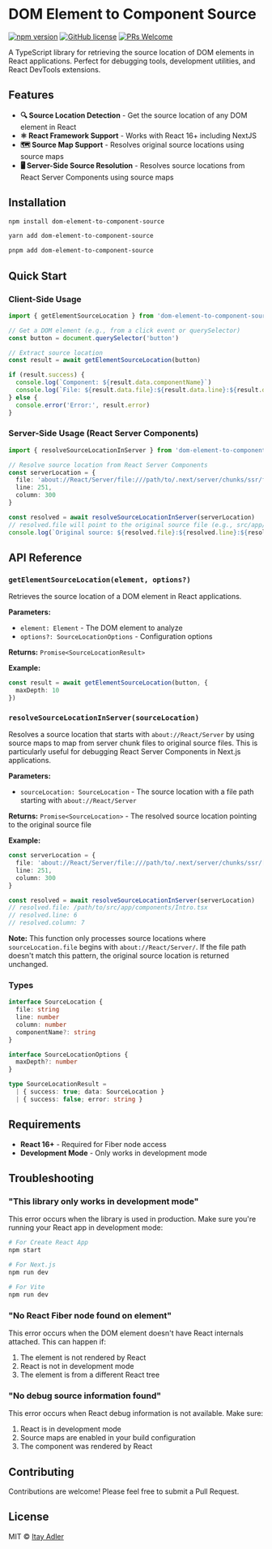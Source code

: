 # DOM Element to Component Source

[![npm version](https://img.shields.io/npm/v/dom-element-to-component-source.svg?style=flat)](https://www.npmjs.com/package/dom-element-to-component-source) [![GitHub license](https://img.shields.io/badge/license-MIT-blue.svg)](https://github.com/itayadler/dom-element-to-component-source/blob/main/LICENSE) [![PRs Welcome](https://img.shields.io/badge/PRs-welcome-brightgreen.svg)](https://github.com/itayadler/dom-element-to-component-source/pulls)

A TypeScript library for retrieving the source location of DOM elements in React applications. Perfect for debugging tools, development utilities, and React DevTools extensions.

## Features

- **🔍 Source Location Detection** - Get the source location of any DOM element in React
- **⚛️ React Framework Support** - Works with React 16+ including NextJS
- **🗺️ Source Map Support** - Resolves original source locations using source maps
- **🖥️ Server-Side Source Resolution** - Resolves source locations from React Server Components using source maps

## Installation

```bash
npm install dom-element-to-component-source
```

```bash
yarn add dom-element-to-component-source
```

```bash
pnpm add dom-element-to-component-source
```

## Quick Start

### Client-Side Usage

```typescript
import { getElementSourceLocation } from 'dom-element-to-component-source'

// Get a DOM element (e.g., from a click event or querySelector)
const button = document.querySelector('button')

// Extract source location
const result = await getElementSourceLocation(button)

if (result.success) {
  console.log(`Component: ${result.data.componentName}`)
  console.log(`File: ${result.data.file}:${result.data.line}:${result.data.column}`)
} else {
  console.error('Error:', result.error)
}
```

### Server-Side Usage (React Server Components)

```typescript
import { resolveSourceLocationInServer } from 'dom-element-to-component-source'

// Resolve source location from React Server Components
const serverLocation = {
  file: 'about://React/Server/file:///path/to/.next/server/chunks/ssr/file.js',
  line: 251,
  column: 300
}

const resolved = await resolveSourceLocationInServer(serverLocation)
// resolved.file will point to the original source file (e.g., src/app/components/Intro.tsx)
console.log(`Original source: ${resolved.file}:${resolved.line}:${resolved.column}`)
```

## API Reference

### `getElementSourceLocation(element, options?)`

Retrieves the source location of a DOM element in React applications.

**Parameters:**
- `element: Element` - The DOM element to analyze
- `options?: SourceLocationOptions` - Configuration options

**Returns:** `Promise<SourceLocationResult>`

**Example:**
```typescript
const result = await getElementSourceLocation(button, {
  maxDepth: 10
})
```

### `resolveSourceLocationInServer(sourceLocation)`

Resolves a source location that starts with `about://React/Server` by using source maps to map from server chunk files to original source files. This is particularly useful for debugging React Server Components in Next.js applications.

**Parameters:**
- `sourceLocation: SourceLocation` - The source location with a file path starting with `about://React/Server`

**Returns:** `Promise<SourceLocation>` - The resolved source location pointing to the original source file

**Example:**
```typescript
const serverLocation = {
  file: 'about://React/Server/file:///path/to/.next/server/chunks/ssr/[root-of-the-server]__abc123._.js',
  line: 251,
  column: 300
}

const resolved = await resolveSourceLocationInServer(serverLocation)
// resolved.file: /path/to/src/app/components/Intro.tsx
// resolved.line: 6
// resolved.column: 7
```

**Note:** This function only processes source locations where `sourceLocation.file` begins with `about://React/Server/`. If the file path doesn't match this pattern, the original source location is returned unchanged.

### Types

```typescript
interface SourceLocation {
  file: string
  line: number
  column: number
  componentName?: string
}

interface SourceLocationOptions {
  maxDepth?: number
}

type SourceLocationResult = 
  | { success: true; data: SourceLocation }
  | { success: false; error: string }
```

## Requirements

- **React 16+** - Required for Fiber node access
- **Development Mode** - Only works in development mode

## Troubleshooting

### "This library only works in development mode"

This error occurs when the library is used in production. Make sure you're running your React app in development mode:

```bash
# For Create React App
npm start

# For Next.js
npm run dev

# For Vite
npm run dev
```

### "No React Fiber node found on element"

This error occurs when the DOM element doesn't have React internals attached. This can happen if:

1. The element is not rendered by React
2. React is not in development mode
3. The element is from a different React tree

### "No debug source information found"

This error occurs when React debug information is not available. Make sure:

1. React is in development mode
2. Source maps are enabled in your build configuration
3. The component was rendered by React

## Contributing

Contributions are welcome! Please feel free to submit a Pull Request.

## License

MIT © [Itay Adler](https://github.com/itayadler)
